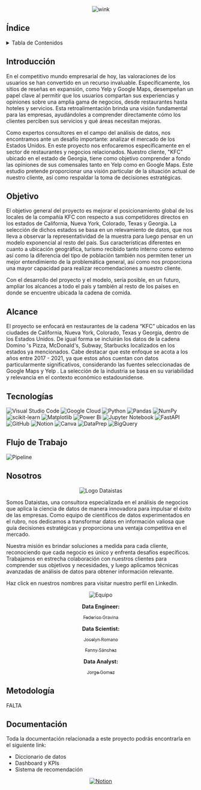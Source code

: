 <div align="center">

![wink](https://github.com/jozzrom/PGH_Googlemaps_Yelp/blob/main/Im%C3%A1genes/HEADER-BLOG-NEGRO-01.jpg)
</div>

## Índice
<!-- TABLE OF CONTENTS -->
<details>
  <summary>Tabla de Contenidos</summary>
  <ol>
    <li><a href="#Introducción">Introducción</a></li>
    <li><a href="#Objetivo">Objetivo</a></li>
    <li><a href="#Alcance">Alcance</a></li>
    <li><a href="#Tecnologías">Tecnologías utilizadas</a></li>
    <li><a href="#Flujo de Trabajo">Flujo de Trabajo</a></li>
    <li><a href="#Nosotros">Nosotros</a></li>
    <li><a href="#Metodología">Metodología</a></li>
    <li><a href="#Documentación">Documentación</a></li>
  </ol>
</details>

## Introducción

En el competitivo mundo empresarial de hoy, las valoraciones de los usuarios se han convertido en un recurso invaluable. Específicamente, los sitios de reseñas en expansión, como Yelp y Google Maps, desempeñan un papel clave al permitir que los usuarios compartan sus experiencias y opiniones sobre una amplia gama de negocios, desde restaurantes hasta hoteles y servicios. Esta retroalimentación brinda una visión fundamental para las empresas, ayudándoles a comprender directamente cómo los clientes perciben sus servicios y qué áreas necesitan mejoras.

Como expertos consultores en el campo del análisis de datos, nos encontramos ante un desafío importante: analizar el mercado de los Estados Unidos.  En este proyecto nos enfocaremos específicamente en el sector de restaurantes y negocios relacionados. Nuestro cliente, "KFC" ubicado en el estado de Georgia, tiene como objetivo comprender a fondo las opiniones de sus comensales tanto en Yelp como en Google Maps. Este estudio pretende proporcionar una visión particular de la situación actual de nuestro cliente, así como respaldar la toma de decisiones estratégicas.


## Objetivo

El objetivo general del proyecto es mejorar el posicionamiento global de los locales de la compañía KFC con respecto a sus competidores directos en los estados de California, Nueva York, Colorado, Texas y Georgia. La selección de dichos estados se basa en un relevamiento de datos, que nos lleva a observar la representatividad de la muestra para luego pensar en un modelo exponencial al resto del país. Sus características diferentes en cuanto a ubicación geográfica, turismo recibido tanto interno como externo así como la diferencia del tipo de población también nos permiten tener un mejor entendimiento de la problemática general, así como nos proporciona una mayor capacidad para realizar recomendaciones a nuestro cliente. 

Con el desarrollo del proyecto y el modelo, sería posible, en un futuro, ampliar los alcances a todo el país y también al resto de los países en donde se encuentre ubicada la cadena de comida.

## Alcance

El proyecto se enfocará en restaurantes de la cadena “KFC” ubicados en las ciudades de California, Nueva York, Colorado, Texas y Georgia, dentro de los Estados Unidos. De igual forma se incluirán los datos de la cadena Domino 's Pizza, McDonald's, Subway, Starbucks localizados en los estados ya mencionados.
Cabe destacar que este enfoque se acota a los años entre 2017 - 2021, ya que estos años cuentan con datos particularmente significativos, considerando las fuentes seleccionadas de Google Maps y Yelp . La selección de la industria se basa en su variabilidad y relevancia en el contexto económico estadounidense.

## Tecnologías
![Visual Studio Code](https://img.shields.io/badge/Visual%20Studio%20Code-0078d7.svg?style=for-the-badge&logo=visual-studio-code&logoColor=white)
![Google Cloud](https://img.shields.io/badge/GoogleCloud-%234285F4.svg?style=for-the-badge&logo=google-cloud&logoColor=white)
![Python](https://img.shields.io/badge/python-3670A0?style=for-the-badge&logo=python&logoColor=ffdd54)
![Pandas](https://img.shields.io/badge/pandas-%23150458.svg?style=for-the-badge&logo=pandas&logoColor=white)
![NumPy](https://img.shields.io/badge/numpy-%23013243.svg?style=for-the-badge&logo=numpy&logoColor=white)
![scikit-learn](https://img.shields.io/badge/scikit--learn-%23F7931E.svg?style=for-the-badge&logo=scikit-learn&logoColor=white)
![Matplotlib](https://img.shields.io/badge/Matplotlib-%23ffffff.svg?style=for-the-badge&logo=Matplotlib&logoColor=black)
![Power Bi](https://img.shields.io/badge/power_bi-F2C811?style=for-the-badge&logo=powerbi&logoColor=black)
![Jupyter Notebook](https://img.shields.io/badge/jupyter-%23FA0F00.svg?style=for-the-badge&logo=jupyter&logoColor=white)
![FastAPI](https://img.shields.io/badge/FastAPI-005571?style=for-the-badge&logo=fastapi)
![GitHub](https://img.shields.io/badge/github-%23121011.svg?style=for-the-badge&logo=github&logoColor=white)
![Notion](https://img.shields.io/badge/Notion-000000?style=for-the-badge&logo=notion&logoColor=white)
![Canva](https://img.shields.io/badge/Canva-%2300C4CC.svg?style=for-the-badge&logo=Canva&logoColor=white)
![DataPrep](https://img.shields.io/badge/DataPrep-FF5733?style=for-the-badge&logo=data-prep&logoColor=white)
![BigQuery](https://img.shields.io/badge/BigQuery-4285F4?style=for-the-badge&logo=google-cloud&logoColor=white)


## Flujo de Trabajo
![Pipeline](https://github.com/claudiacaceresv/pf_yelp_google/blob/66db4e678f8607989b44d038fedefa8b15426343/src/Workflow.png)



## Nosotros

<div align="center">

![Logo Dataistas](https://github.com/jozzrom/PGH_Googlemaps_Yelp/blob/main/Im%C3%A1genes/dataistas.jpg)
</div>

Somos Dataistas, una consultora especializada en el análisis de negocios que aplica la ciencia de datos de manera innovadora para impulsar el éxito de las empresas. Como equipo de científicos de datos experimentados en el rubro, nos dedicamos a transformar datos en información valiosa que guía decisiones estratégicas y proporciona una ventaja competitiva en el mercado.

Nuestra misión es brindar soluciones a medida para cada cliente, reconociendo que cada negocio es único y enfrenta desafíos específicos. Trabajamos en estrecha colaboración con nuestros clientes para comprender sus objetivos y necesidades, y luego aplicamos técnicas avanzadas de análisis de datos para obtener información relevante.


Haz click en nuestros nombres para visitar nuestro perfil en LinkedIn.
<div align="center">

![Equipo](https://github.com/jozzrom/PGH_Googlemaps_Yelp/blob/main/Im%C3%A1genes/WhatsApp%20Image%202023-10-13%20at%202.56.04%20PM.jpeg)
</div>

<div align="center">
  
**Data Engineer:**
</div>

<div align="center">

[<sub>Federico Gravina</sub>](https://www.linkedin.com/in/federico-gravina-23a289b2/)
</div>

<div align="center">

**Data Scientist:**
</div>


<div align="center">

[<sub>Jocelyn Romano</sub>](https://www.linkedin.com/in/jocelynromano-biomedica/)
</div>

<div align="center">

[<sub>Fanny Sánchez</sub>](https://www.linkedin.com/in/fanny-eugenia-fitz-707a61173/)
</div>


<div align="center">

**Data Analyst:** 

</div>

<div align="center">

[<sub>Jorge Gomez</sub>](https://www.linkedin.com/in/jorge-gomez-hernandez/)

</div>

## Metodología

FALTA


## Documentación 

Toda la documentación relacionada a este proyecto podrás encontrarla en el siguiente link:

- Diccionario de datos
- Dashboard y KPIs
- Sistema de recomendación


<div align="center">
  
[![Notion](https://img.shields.io/badge/Notion-000000?style=for-the-badge&logo=notion&logoColor=white)](https://debonair-gate-653.notion.site/Proyecto-Grupal-Henry-9f200b12cdfe456493410fb400b48010)
  

</div>
